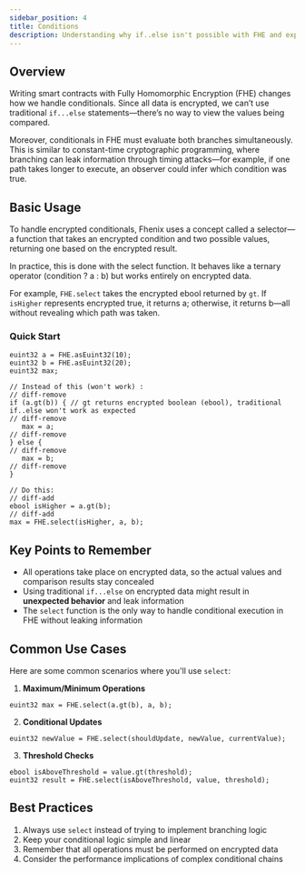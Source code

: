 ```yaml
---
sidebar_position: 4
title: Conditions
description: Understanding why if..else isn't possible with FHE and exploring the alternatives
---
```

## Overview

Writing smart contracts with Fully Homomorphic Encryption (FHE) changes how we handle conditionals. Since all data is encrypted, we can’t use traditional `if...else` statements—there’s no way to view the values being compared.

Moreover, conditionals in FHE must evaluate both branches simultaneously. This is similar to constant-time cryptographic programming, where branching can leak information through timing attacks—for example, if one path takes longer to execute, an observer could infer which condition was true.

## Basic Usage
To handle encrypted conditionals, Fhenix uses a concept called a selector—a function that takes an encrypted condition and two possible values, returning one based on the encrypted result.

In practice, this is done with the select function. It behaves like a ternary operator (condition ? a : b) but works entirely on encrypted data.

For example, `FHE.select` takes the encrypted ebool returned by `gt`. If `isHigher` represents encrypted true, it returns a; otherwise, it returns b—all without revealing which path was taken.

### Quick Start

```sol
euint32 a = FHE.asEuint32(10);
euint32 b = FHE.asEuint32(20);
euint32 max;

// Instead of this (won't work) :
// diff-remove
if (a.gt(b)) { // gt returns encrypted boolean (ebool), traditional if..else won't work as expected
// diff-remove
   max = a;
// diff-remove
} else {
// diff-remove
   max = b;
// diff-remove
}

// Do this:
// diff-add
ebool isHigher = a.gt(b);
// diff-add
max = FHE.select(isHigher, a, b);
```

## Key Points to Remember

- All operations take place on encrypted data, so the actual values and comparison results stay concealed
- Using traditional `if...else` on encrypted data might result in **unexpected behavior** and leak information
- The `select` function is the only way to handle conditional execution in FHE without leaking information

## Common Use Cases

Here are some common scenarios where you'll use `select`:

1. **Maximum/Minimum Operations**
```sol
euint32 max = FHE.select(a.gt(b), a, b);
```

2. **Conditional Updates**
```sol
euint32 newValue = FHE.select(shouldUpdate, newValue, currentValue);
```

3. **Threshold Checks**
```sol
ebool isAboveThreshold = value.gt(threshold);
euint32 result = FHE.select(isAboveThreshold, value, threshold);
```

## Best Practices

1. Always use `select` instead of trying to implement branching logic
2. Keep your conditional logic simple and linear
3. Remember that all operations must be performed on encrypted data
4. Consider the performance implications of complex conditional chains

